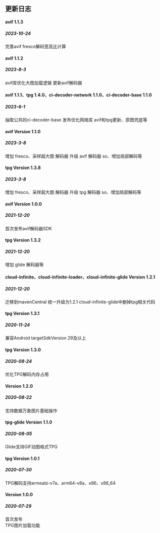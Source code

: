 ## 更新日志

#### avif 1.1.3
##### 2023-10-24
完善avif fresco解码宽高比计算

#### avif 1.1.2
##### 2023-8-3
avif库优化大图加载逻辑
更新avif解码器

#### avif 1.1.1、tpg 1.4.0、ci-decoder-network 1.1.0、ci-decoder-base 1.1.0
##### 2023-6-1
抽取公共的ci-decoder-base
发布优化网络库
avif和tpg更新、原图兜底等

#### avif Version 1.1.0
##### 2023-3-8
增加 fresco、采样超大图 解码器
升级 avif 解码器 so、增加局部解码等

#### tpg Version 1.3.8
##### 2023-3-8
增加 fresco、采样超大图 解码器
升级 tpg 解码器 so、增加局部解码等

#### avif Version 1.0.0
##### 2021-12-20
首次发布avif解码器SDK

#### tpg Version 1.3.2
##### 2021-12-20
增加 glide 解码器等

#### cloud-infinite、cloud-infinite-loader、cloud-infinite-glide Version 1.2.1
##### 2021-12-20
迁移到mavenCentral 统一升级为1.2.1
cloud-infinite-glide中删掉tpg相关代码

#### tpg Version 1.3.1
##### 2020-11-24
兼容Android targetSdkVersion 29及以上

#### tpg Version 1.3.0
##### 2020-08-24
优化TPG解码内存占用

#### Version 1.2.0
##### 2020-08-22
支持数据万象图片基础操作

#### tpg-glide Version 1.1.0
##### 2020-08-05
Glide支持GIF动图格式TPG

#### tpg Version 1.0.1
##### 2020-07-30
TPG解码支持armeabi-v7a、arm64-v8a、x86、x86_64

#### Version 1.0.0
##### 2020-07-29
首次发布<br/>TPG图片加载功能